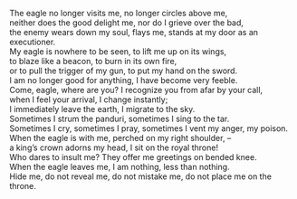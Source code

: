 The eagle no longer visits me, no longer circles above me,  
neither does the good delight me, nor do I grieve over the bad,  
the enemy wears down my soul, flays me, stands at my door as an executioner.  
My eagle is nowhere to be seen, to lift me up on its wings,  
to blaze like a beacon, to burn in its own fire,  
or to pull the trigger of my gun, to put my hand on the sword.  
I am no longer good for anything, I have become very feeble.  
Come, eagle, where are you? I recognize you from afar by your call,  
when I feel your arrival, I change instantly;  
I immediately leave the earth, I migrate to the sky.  
Sometimes I strum the panduri, sometimes I sing to the tar.  
Sometimes I cry, sometimes I pray, sometimes I vent my anger, my poison.  
When the eagle is with me, perched on my right shoulder, –  
a king’s crown adorns my head, I sit on the royal throne!  
Who dares to insult me? They offer me greetings on bended knee.  
When the eagle leaves me, I am nothing, less than nothing.  
Hide me, do not reveal me, do not mistake me, do not place me on the throne.